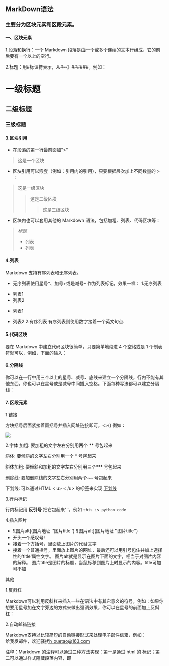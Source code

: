 ## MarkDown语法
###  主要分为区块元素和区段元素。

#### 一、区块元素

1.段落和换行：一个 Markdown 段落是由一个或多个连续的文本行组成，它的前后要有一个以上的空行。

2.标题：用#标识符表示，从#--》######。例如：
# 一级标题
## 二级标题
### 三级标题

#### 3.区块引用

-   在段落的第一行最前面加">"
> 这是一个区块  

-  区块引用可以嵌套（例如：引用内的引用），只要根据层次加上不同数量的 > ：
> 这是一级区块
> > 这是二级区块
> > > 这是三级区块

- 区块内也可以套用其他的 Markdown 语法，包括加粗、列表、代码区块等：
> *标题*
> - 列表
> - 列表

#### 4.列表

Markdown 支持有序列表和无序列表。

-   无序列表使用星号*、加号+或是减号- 作为列表标记，效果一样：
1.无序列表
* 列表1
* 列表2
- 列表1
+ 列表2
2.有序列表
有序列表则使用数字接着一个英文句点.


#### 5.代码区块

要在 Markdown 中建立代码区块很简单，只要简单地缩进 4 个空格或是 1 个制表符就可以，例如，下面的输入：

#### 6.分隔线

你可以在一行中用三个以上的星号、减号、底线来建立一个分隔线，行内不能有其他东西。你也可以在星号或是减号中间插入空格。下面每种写法都可以建立分隔线：

#### 7.  区段元素
1.链接

方块括号后面紧接着圆括号并插入网址链接即可，<>()  例如：

![](https://img-blog.csdnimg.cn/20210905104841218.png?x-oss-process=image/watermark,type_ZHJvaWRzYW5zZmFsbGJhY2s,shadow_50,text_Q1NETiBAU3BlbmNlci16eA==,size_20,color_FFFFFF,t_70,g_se,x_16)

2.字体
加粗: 要加粗的文字左右分别用两个 ** 号包起来

斜体:   要倾斜的文字左右分别用一个 * 号包起来

斜体加粗:  要倾斜和加粗的文字左右分别用三个*** 号包起来

删除线:   要加删除线的文字左右分别用两个~~ 号包起来

下划线: 可以通过HTML < u> < /u> 的标签来实现
             <u> 下划线 </u>
 
3.行内标记

行内标记用 **反引号**  把它包起来' '，例如 ` this is python code `

4.插入图片
 -  ![图片alt](图片地址 ''图片title'')    ![图片alt](图片地址  ''图片title'')  
-  开头一个感叹号!
- 接着一个方括号，里面放上图片的代替文字
- 接着一个普通括号，里面放上图片的网址，最后还可以用引号包住并加上选择性的'title'属性文字。
图片alt就是显示在图片下面的文字，相当于对图片内容的解释。
图片title是图片的标题，当鼠标移到图片上时显示的内容。title可加可不加


其他

1.反斜杠

Markdown可以利用反斜杠来插入一些在语法中有其它意义的符号，例如：如果你想要用星号加在文字旁边的方式来做出强调效果，你可以在星号的前面加上反斜杠：

2.自动邮箱链接

Markdown支持以比较简短的自动链接形式来处理电子邮件信箱，例如：  
给我发邮件，欢迎骚扰[h_xuetao@163.com](https://link.jianshu.com/?t=mailto:h_xuetao@163.com "h_xuetao@163.com")

注释：Markdown 的注释可以通过三种方法实现：第一是通过 html 的 <!-- --> 标记；第二可以通过样式隐藏段落内容，即 <div style=display:none>；第三是通过 Markdown 自身的解析原理实现。
<!--stackedit_data:
eyJoaXN0b3J5IjpbLTY1NDY4NTQ5NV19
-->
